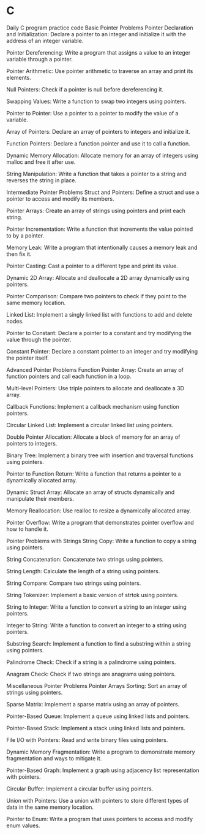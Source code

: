 # C
Daily C program practice code
Basic Pointer Problems
Pointer Declaration and Initialization: Declare a pointer to an integer and initialize it with the address of an integer variable.

Pointer Dereferencing: Write a program that assigns a value to an integer variable through a pointer.

Pointer Arithmetic: Use pointer arithmetic to traverse an array and print its elements.

Null Pointers: Check if a pointer is null before dereferencing it.

Swapping Values: Write a function to swap two integers using pointers.

Pointer to Pointer: Use a pointer to a pointer to modify the value of a variable.

Array of Pointers: Declare an array of pointers to integers and initialize it.

Function Pointers: Declare a function pointer and use it to call a function.

Dynamic Memory Allocation: Allocate memory for an array of integers using malloc and free it after use.

String Manipulation: Write a function that takes a pointer to a string and reverses the string in place.

Intermediate Pointer Problems
Struct and Pointers: Define a struct and use a pointer to access and modify its members.

Pointer Arrays: Create an array of strings using pointers and print each string.

Pointer Incrementation: Write a function that increments the value pointed to by a pointer.

Memory Leak: Write a program that intentionally causes a memory leak and then fix it.

Pointer Casting: Cast a pointer to a different type and print its value.

Dynamic 2D Array: Allocate and deallocate a 2D array dynamically using pointers.

Pointer Comparison: Compare two pointers to check if they point to the same memory location.

Linked List: Implement a singly linked list with functions to add and delete nodes.

Pointer to Constant: Declare a pointer to a constant and try modifying the value through the pointer.

Constant Pointer: Declare a constant pointer to an integer and try modifying the pointer itself.

Advanced Pointer Problems
Function Pointer Array: Create an array of function pointers and call each function in a loop.

Multi-level Pointers: Use triple pointers to allocate and deallocate a 3D array.

Callback Functions: Implement a callback mechanism using function pointers.

Circular Linked List: Implement a circular linked list using pointers.

Double Pointer Allocation: Allocate a block of memory for an array of pointers to integers.

Binary Tree: Implement a binary tree with insertion and traversal functions using pointers.

Pointer to Function Return: Write a function that returns a pointer to a dynamically allocated array.

Dynamic Struct Array: Allocate an array of structs dynamically and manipulate their members.

Memory Reallocation: Use realloc to resize a dynamically allocated array.

Pointer Overflow: Write a program that demonstrates pointer overflow and how to handle it.

Pointer Problems with Strings
String Copy: Write a function to copy a string using pointers.

String Concatenation: Concatenate two strings using pointers.

String Length: Calculate the length of a string using pointers.

String Compare: Compare two strings using pointers.

String Tokenizer: Implement a basic version of strtok using pointers.

String to Integer: Write a function to convert a string to an integer using pointers.

Integer to String: Write a function to convert an integer to a string using pointers.

Substring Search: Implement a function to find a substring within a string using pointers.

Palindrome Check: Check if a string is a palindrome using pointers.

Anagram Check: Check if two strings are anagrams using pointers.

Miscellaneous Pointer Problems
Pointer Arrays Sorting: Sort an array of strings using pointers.

Sparse Matrix: Implement a sparse matrix using an array of pointers.

Pointer-Based Queue: Implement a queue using linked lists and pointers.

Pointer-Based Stack: Implement a stack using linked lists and pointers.

File I/O with Pointers: Read and write binary files using pointers.

Dynamic Memory Fragmentation: Write a program to demonstrate memory fragmentation and ways to mitigate it.

Pointer-Based Graph: Implement a graph using adjacency list representation with pointers.

Circular Buffer: Implement a circular buffer using pointers.

Union with Pointers: Use a union with pointers to store different types of data in the same memory location.

Pointer to Enum: Write a program that uses pointers to access and modify enum values.
